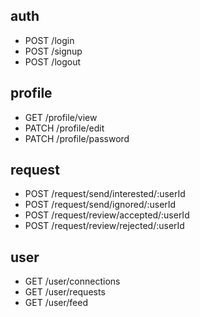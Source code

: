 ## auth

- POST /login
- POST /signup
- POST /logout

## profile

- GET /profile/view
- PATCH /profile/edit
- PATCH /profile/password

## request

- POST /request/send/interested/:userId
- POST /request/send/ignored/:userId
- POST /request/review/accepted/:userId
- POST /request/review/rejected/:userId

## user

- GET /user/connections
- GET /user/requests
- GET /user/feed
